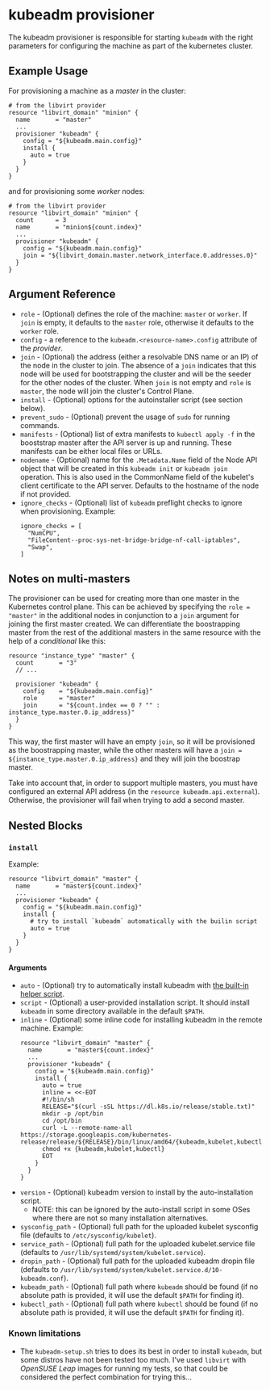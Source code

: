 # kubeadm provisioner

The kubeadm provisioner is responsible for starting `kubeadm` with the right
parameters for configuring the machine as part of the kubernetes cluster.

## Example Usage

For provisioning a machine as a _master_ in the cluster:

```hcl
# from the libvirt provider
resource "libvirt_domain" "minion" {
  name       = "master"
  ...
  provisioner "kubeadm" {
    config = "${kubeadm.main.config}"
    install {
      auto = true
    }
  }
}
```

and for provisioning some _worker_ nodes:

```hcl
# from the libvirt provider
resource "libvirt_domain" "minion" {
  count      = 3
  name       = "minion${count.index}"
  ...
  provisioner "kubeadm" {
    config = "${kubeadm.main.config}"
    join = "${libvirt_domain.master.network_interface.0.addresses.0}"
  }
}
```

## Argument Reference

  * `role` - (Optional) defines the role of the machine: `master` or `worker`.
  If `join` is empty, it defaults to the `master` role, otherwise it defaults
  to the `worker` role. 
  * `config` - a reference to the `kubeadm.<resource-name>.config` attribute of the _provider_.
  * `join` - (Optional) the address (either a resolvable DNS name or an IP) of the
  node in the cluster to join. The absence of a `join` indicates that this node 
  will be used for bootstrapping the cluster and will be the seeder for the other
  nodes of the cluster. When `join` is not empty and `role` is `master`, the node
  will join the cluster's Control Plane.
  * `install` - (Optional) options for the autoinstaller script (see section below).
  * `prevent_sudo` - (Optional) prevent the usage of `sudo` for running commands.
  * `manifests` - (Optional) list of extra manifests to `kubectl apply -f`
  in the booststrap master after the API server is up and running. These manifests
  can be either local files or URLs.
  * `nodename` - (Optional) name for the `.Metadata.Name` field of the Node API
  object that will be created in this `kubeadm init` or `kubeadm join` operation.
  This is also used in the CommonName field of the kubelet's client certificate
  to the API server. Defaults to the hostname of the node if not provided.
  * `ignore_checks` - (Optional) list of `kubeadm` preflight checks to ignore
  when provisioning. Example:
    ```hcl
    ignore_checks = [
      "NumCPU",
      "FileContent--proc-sys-net-bridge-bridge-nf-call-iptables",
      "Swap",
    ]
    ```

## Notes on multi-masters

The provisioner can be used for creating more than one master in the Kubernetes control plane.
This can be achieved by specifying the `role = "master"` in the additional nodes in conjunction
to a `join` argument for joining the  first master created. We can differentiate the boostrapping
master from the rest of the additional masters in the same resource with the help of a
_conditional_ like this:
 
```hcl
resource "instance_type" "master" {
  count       = "3"
  // ...

  provisioner "kubeadm" {
    config    = "${kubeadm.main.config}"
    role      = "master"
    join      = "${count.index == 0 ? "" : instance_type.master.0.ip_address}"
  }
}
```

This way, the first master will have an empty `join`, so it will be provisioned as the
boostrapping master, while the other masters will have a `join = ${instance_type.master.0.ip_address}`
and they will join the boostrap master.

Take into account that, in order to support multiple masters, you must have configured an
external API address (in the `resource kubeadm.api.external`). Otherwise, the provisioner
will fail when trying to add a second master.

## Nested Blocks

### `install`

Example:

```hcl
resource "libvirt_domain" "master" {
  name       = "master${count.index}"
  ...
  provisioner "kubeadm" {
    config = "${kubeadm.main.config}"
    install {
      # try to install `kubeadm` automatically with the builin script
      auto = true
    }
  }
}
```

#### Arguments

* `auto` - (Optional) try to automatically install kubeadm with
[the built-in helper script](https://github.com/inercia/terraform-provider-kubeadm/blob/master/internal/assets/static/kubeadm-setup.sh).
* `script` - (Optional) a user-provided installation script. It should install `kubeadm`
in some directory available in the default `$PATH`.
* `inline` - (Optional) some inline code for installing kubeadm in the remote machine. Example:
    ```hcl
    resource "libvirt_domain" "master" {
      name       = "master${count.index}"
      ...
      provisioner "kubeadm" {
        config = "${kubeadm.main.config}"
        install {
          auto = true
          inline = <<-EOT
          #!/bin/sh
          RELEASE="$(curl -sSL https://dl.k8s.io/release/stable.txt)"
          mkdir -p /opt/bin
          cd /opt/bin
          curl -L --remote-name-all https://storage.googleapis.com/kubernetes-release/release/${RELEASE}/bin/linux/amd64/{kubeadm,kubelet,kubectl}
          chmod +x {kubeadm,kubelet,kubectl}
          EOT
        }
      }
    }
    ```
* `version` - (Optional) kubeadm version to install by the auto-installation script.
    * NOTE: this can be ignored by the auto-install script in some OSes
    where there are not so many installation alternatives.
* `sysconfig_path` - (Optional) full path for the uploaded kubelet sysconfig file
(defaults to `/etc/sysconfig/kubelet`).
* `service_path` - (Optional) full path for the uploaded kubelet.service file
(defaults to `/usr/lib/systemd/system/kubelet.service`).
* `dropin_path` - (Optional) full path for the uploaded kubeadm dropin file
(defaults to `/usr/lib/systemd/system/kubelet.service.d/10-kubeadm.conf`).
* `kubeadm_path` - (Optional) full path where `kubeadm` should be found (if 
no absolute path is provided, it will use the default `$PATH` for finding it).
* `kubectl_path` - (Optional) full path where `kubectl` should be found (if 
no absolute path is provided, it will use the default `$PATH` for finding it).

### Known limitations

* The `kubeadm-setup.sh` tries to does its best in order to install
`kubeadm`, but some distros have not been tested too much. I've
used `libvirt` with _OpenSUSE Leap_ images for running my
tests, so that could be considered the perfect combination for
trying this...

